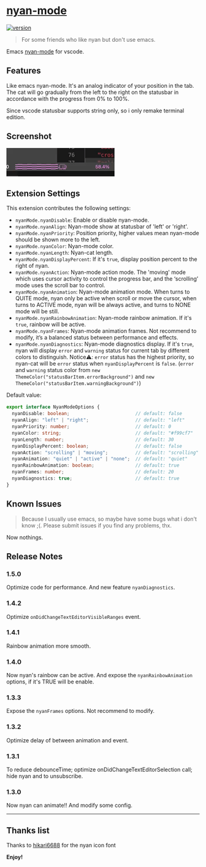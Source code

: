 # [nyan-mode](https://github.com/zakudriver/nyan-mode-vscode)

<a href="https://marketplace.visualstudio.com/items?itemName=zakudriver.nyan-mode">
  <img alt="version" src="https://vsmarketplacebadge.apphb.com/version-short/zakudriver.nyan-mode.svg" />
</a>

>For some friends who like nyan but don't use emacs.

Emacs [nyan-mode](https://github.com/TeMPOraL/nyan-mode) for vscode.

## Features

Like emacs nyan-mode. It's an analog indicator of your position in the tab. The cat will go gradually from the left to the right on the statusbar in accordance with the progress from 0% to 100%.

Since vscode statusbar supports string only, so i only remake terminal edition.


## Screenshot

![image](screenshot.gif)

## Extension Settings

This extension contributes the following settings:

* `nyanMode.nyanDisable`: Enable or disable nyan-mode.
* `nyanMode.nyanAlign`: Nyan-mode show at statusbar of 'left' or 'right'.
* `nyanMode.nyanPriority`: Position priority, higher values mean nyan-mode should be shown more to the left.
* `nyanMode.nyanColor`: Nyan-mode color.
* `nyanMode.nyanLength`: Nyan-cat length.
* `nyanMode.nyanDisplayPercent`: If it's `true`, display position percent to the right of nyan.
* `nyanMode.nyanAction`: Nyan-mode action mode. The 'moving' mode which uses cursor activity to control the progress bar, and the ‘scrolling’ mode uses the scroll bar to control. 
* `nyanMode.nyanAnimation`: Nyan-mode animation mode. When turns to QUITE mode, nyan only be active when scroll or move the cursor, when turns to ACTIVE mode, nyan will be always active, and turns to NONE mode will be still.
* `nyanMode.nyanRainbowAnimation`: Nyan-mode rainbow animation. If it's `true`, rainbow will be active.
* `nyanMode.nyanFrames`: Nyan-mode animation frames. Not recommend to modify, it’s a balanced status between performance and effects.
* `nyanMode.nyanDiagnostics`: Nyan-mode diagnostics display. If it's `true`, nyan will display `error` and `warning` status for current tab by different colors to distinguish. Notice⚠️: `error` status has the highest priority, so nyan-cat will be `error` status when `nyanDisplayPercent` is `false`. (`error` and `warning` status color from `new ThemeColor("statusBarItem.errorBackground")` and `new ThemeColor("statusBarItem.warningBackground")`)

Default value:
```typescript
export interface NyanModeOptions {
  nyanDisable: boolean;                        // default: false
  nyanAlign: "left" | "right";                 // default: "left"
  nyanPriority: number;                        // default: 0
  nyanColor: string;                           // default: "#f99cf7"
  nyanLength: number;                          // default: 30
  nyanDisplayPercent: boolean;                 // default: false
  nyanAction: "scrolling" | "moving";          // default: "scrolling"
  nyanAnimation: "quiet" | "active" | "none";  // default: "quiet"
  nyanRainbowAnimation: boolean;               // default: true
  nyanFrames: number;                          // default: 20
  nyanDiagnostics: true;                       // default: true
}
```

## Known Issues

>Because I usually use emacs, so maybe have some bugs what i don't know ;(. Please submit issues if you find any problems, thx.

Now nothings.

## Release Notes

### 1.5.0

Optimize code for performance. And new feature `nyanDiagnostics`.

### 1.4.2

Optimize `onDidChangeTextEditorVisibleRanges` event.

### 1.4.1

Rainbow animation more smooth.

### 1.4.0

Now nyan's rainbow can be active. And expose the `nyanRainbowAnimation` options, if it's TRUE will be enable.

### 1.3.3

Expose the `nyanFrames` options. Not recommend to modify.

### 1.3.2

Optimize delay of between animation and event. 

### 1.3.1

To reduce debounceTime; optimize onDidChangeTextEditorSelection call; hide nyan and to unsubscribe.

### 1.3.0

Now nyan can animate!! And modify some config.

---

## Thanks list

Thanks to [hikari6688](https://github.com/hikari6688) for the nyan icon font

**Enjoy!**
